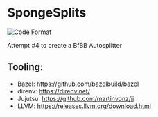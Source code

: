 # SpongeSplits
![Code Format](https://github.com/velkog/SpongeSplits/actions/workflows/format.yaml/badge.svg?branch=main)

Attempt #4 to create a BfBB Autosplitter

## Tooling:
* Bazel: https://github.com/bazelbuild/bazel
* direnv: https://direnv.net/
* Jujutsu: https://github.com/martinvonz/jj
* LLVM: https://releases.llvm.org/download.html
